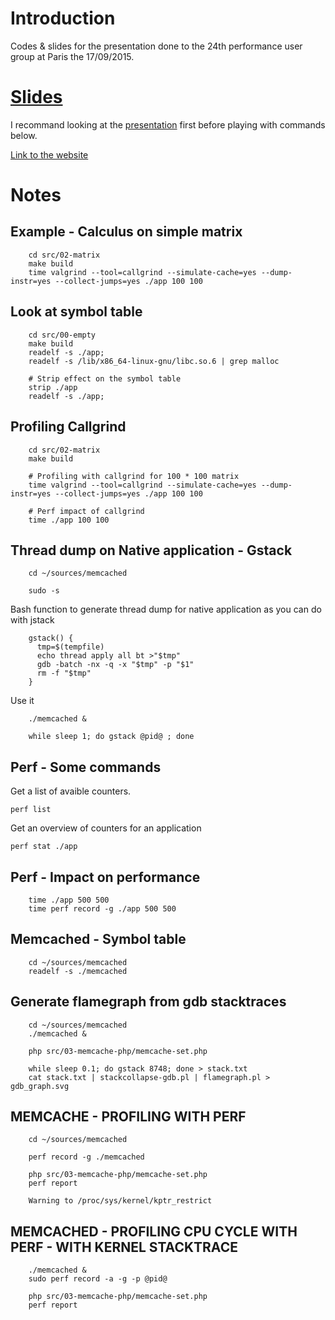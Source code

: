 Introduction
=============

Codes & slides for the presentation done to the 24th performance user group
at Paris the 17/09/2015.

# [Slides](http://fabienarcellier.github.io/Perfug-Deep-into-your-application/slides/index.html)

I recommand looking at the [presentation](http://fabienarcellier.github.io/Perfug-Deep-into-your-application/slides/index.html) first before playing with commands
below.

[Link to the website](http://fabienarcellier.github.io/Perfug-Deep-into-your-application)

Notes
=====

Example - Calculus on simple matrix
------------------------------------

		cd src/02-matrix
		make build
		time valgrind --tool=callgrind --simulate-cache=yes --dump-instr=yes --collect-jumps=yes ./app 100 100

Look at symbol table
--------------------

		cd src/00-empty
		make build
		readelf -s ./app;
		readelf -s /lib/x86_64-linux-gnu/libc.so.6 | grep malloc

		# Strip effect on the symbol table
		strip ./app
		readelf -s ./app;

Profiling Callgrind
---------------------

		cd src/02-matrix
		make build

		# Profiling with callgrind for 100 * 100 matrix
		time valgrind --tool=callgrind --simulate-cache=yes --dump-instr=yes --collect-jumps=yes ./app 100 100

		# Perf impact of callgrind
		time ./app 100 100

Thread dump on Native application - Gstack
--------------------------------------------

		cd ~/sources/memcached

		sudo -s

Bash function to generate thread dump for native application as you
can do with jstack

		gstack() {
		  tmp=$(tempfile)
		  echo thread apply all bt >"$tmp"
		  gdb -batch -nx -q -x "$tmp" -p "$1"
		  rm -f "$tmp"
		}

Use it

		./memcached &

		while sleep 1; do gstack @pid@ ; done

Perf - Some commands
---------------------

Get a list of avaible counters.

    perf list

Get an overview of counters for an application

    perf stat ./app


Perf - Impact on performance
-----------------------------

		time ./app 500 500
		time perf record -g ./app 500 500

Memcached - Symbol table
--------------------------

		cd ~/sources/memcached
		readelf -s ./memcached

Generate flamegraph from gdb stacktraces
------------------------------------------

		cd ~/sources/memcached
		./memcached &

		php src/03-memcache-php/memcache-set.php

		while sleep 0.1; do gstack 8748; done > stack.txt
		cat stack.txt | stackcollapse-gdb.pl | flamegraph.pl > gdb_graph.svg

MEMCACHE - PROFILING WITH PERF
-------------------------------

		cd ~/sources/memcached

		perf record -g ./memcached

		php src/03-memcache-php/memcache-set.php
		perf report

		Warning to /proc/sys/kernel/kptr_restrict

MEMCACHED - PROFILING CPU CYCLE WITH PERF - WITH KERNEL STACKTRACE
-------------------------------------------------------------------

		./memcached &
		sudo perf record -a -g -p @pid@

		php src/03-memcache-php/memcache-set.php
		perf report
